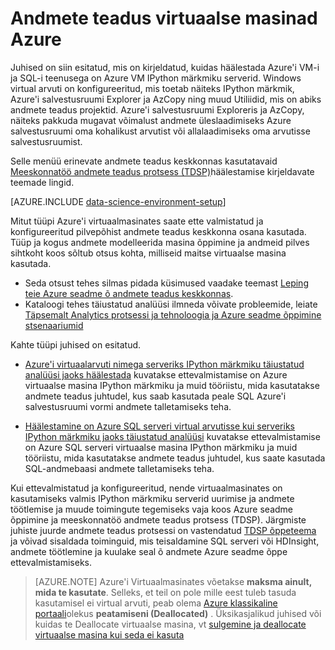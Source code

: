 <properties
    pageTitle="Andmete teadus virtuaalse masinad Azure | Microsoft Azure'i"
    description="Määrake üles andmete teadus virtuaalse masina"
    services="machine-learning"
    documentationCenter=""
    authors="bradsev"
    manager="jhubbard" 
    editor="cgronlun"  />

<tags
    ms.service="machine-learning"
    ms.workload="data-services"
    ms.tgt_pltfrm="na"
    ms.devlang="na"
    ms.topic="article"
    ms.date="09/19/2016"
    ms.author="xibingao;bradsev" />

# <a name="data-science-virtual-machines-in-azure"></a>Andmete teadus virtuaalse masinad Azure

Juhised on siin esitatud, mis on kirjeldatud, kuidas häälestada Azure'i VM-i ja SQL-i teenusega on Azure VM IPython märkmiku serverid. Windows virtual arvuti on konfigureeritud, mis toetab näiteks IPython märkmik, Azure'i salvestusruumi Explorer ja AzCopy ning muud Utiliidid, mis on abiks andmete teadus projektid. Azure'i salvestusruumi Exploreris ja AzCopy, näiteks pakkuda mugavat võimalust andmete üleslaadimiseks Azure salvestusruumi oma kohalikust arvutist või allalaadimiseks oma arvutisse salvestusruumist. 

Selle menüü erinevate andmete teadus keskkonnas kasutatavaid [Meeskonnatöö andmete teadus protsess (TDSP)](data-science-process-overview.md)häälestamise kirjeldavate teemade lingid.

[AZURE.INCLUDE [data-science-environment-setup](../../includes/cap-setup-environments.md)]

Mitut tüüpi Azure'i virtuaalmasinates saate ette valmistatud ja konfigureeritud pilvepõhist andmete teadus keskkonna osana kasutada. Tüüp ja kogus andmete modelleerida masina õppimine ja andmeid pilves sihtkoht koos sõltub otsus kohta, milliseid maitse virtuaalse masina kasutada. 

* Seda otsust tehes silmas pidada küsimused vaadake teemast [Leping teie Azure seadme õ andmete teadus keskkonnas](machine-learning-data-science-plan-your-environment.md). 
* Kataloogi tehes täiustatud analüüsi ilmneda võivate probleemide, leiate [Täpsemalt Analytics protsessi ja tehnoloogia ja Azure seadme õppimine stsenaariumid](machine-learning-data-science-plan-sample-scenarios.md)

Kahte tüüpi juhised on esitatud.

* [Azure'i virtuaalarvuti nimega serveriks IPython märkmiku täiustatud analüüsi jaoks häälestada](machine-learning-data-science-setup-virtual-machine.md) kuvatakse ettevalmistamise on Azure virtuaalse masina IPython märkmiku ja muid tööriistu, mida kasutatakse andmete teadus juhtudel, kus saab kasutada peale SQL Azure'i salvestusruumi vormi andmete talletamiseks teha.

* [Häälestamine on Azure SQL serveri virtual arvutisse kui serveriks IPython märkmiku jaoks täiustatud analüüsi](machine-learning-data-science-setup-sql-server-virtual-machine.md) kuvatakse ettevalmistamise on Azure SQL serveri virtuaalse masina IPython märkmiku ja muid tööriistu, mida kasutatakse andmete teadus juhtudel, kus saate kasutada SQL-andmebaasi andmete talletamiseks teha.

Kui ettevalmistatud ja konfigureeritud, nende virtuaalmasinates on kasutamiseks valmis IPython märkmiku serverid uurimise ja andmete töötlemise ja muude toimingute tegemiseks vaja koos Azure seadme õppimine ja meeskonnatöö andmete teadus protsess (TDSP). Järgmiste juhiste juurde andmete teadus protsessi on vastendatud [TDSP õppeteema](https://azure.microsoft.com/documentation/learning-paths/cortana-analytics-process/) ja võivad sisaldada toiminguid, mis teisaldamine SQL serveri või HDInsight, andmete töötlemine ja kuulake seal õ andmete Azure seadme õppe ettevalmistamiseks.


> [AZURE.NOTE] Azure'i Virtuaalmasinates võetakse **maksma ainult, mida te kasutate**. Selleks, et teil on pole mille eest tuleb tasuda kasutamisel ei virtual arvuti, peab olema [Azure klassikaline portaali](http://manage.windowsazure.com/)olekus **peatamiseni (Deallocated)** . Üksikasjalikud juhised või kuidas te Deallocate virtuaalse masina, vt [sulgemine ja deallocate virtuaalse masina kui seda ei kasuta](machine-learning-data-science-setup-virtual-machine.md#shutdown)
 

